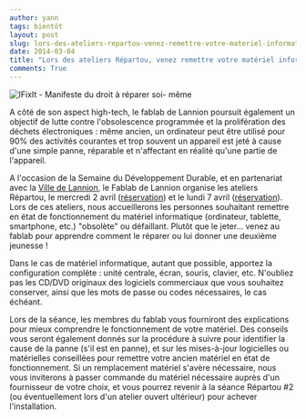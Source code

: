```yaml
---
author: yann
tags: bientôt
layout: post
slug: lors-des-ateliers-repartou-venez-remettre-votre-materiel-informatique-en-ordre
date: 2014-03-04
title: "Lors des ateliers Répartou, venez remettre votre matériel informatique en ordre !"
comments: True
---
```

![IFixIt - Manifeste du droit à réparer soi-
même](https://static.fablab-lannion.org/ifixit_manifesto_fr_1650x25501-194x300.jpg)

  

  
A côté de son aspect high-tech, le fablab de Lannion poursuit également un
objectif de lutte contre l'obsolescence programmée et la prolifération des
déchets électroniques : même ancien, un ordinateur peut être utilisé pour 90%
des activités courantes et trop souvent un appareil est jeté à cause d'une
simple panne, réparable et n'affectant en réalité qu'une partie de l'appareil.

A l'occasion de la Semaine du Développement Durable, et en partenariat avec la
[Ville de Lannion](https://www.ville-lannion.fr), le Fablab de Lannion organise
les ateliers Répartou, le mercredi 2 avril
([réservation](/evenements/2014/04/repartou-1-2/)) et le lundi 7 avril
([réservation](/evenements/2014/04/repartou-2/)). Lors de ces ateliers, nous
accueillerons les personnes souhaitant remettre en état de fonctionnement du
matériel informatique (ordinateur, tablette, smartphone, etc.) "obsolète" ou
défaillant. Plutôt que le jeter… venez au fablab pour apprendre comment le
réparer ou lui donner une deuxième jeunesse !

Dans le cas de matériel informatique, autant que possible, apportez la
configuration complète : unité centrale, écran, souris, clavier, etc.
N'oubliez pas les CD/DVD originaux des logiciels commerciaux que vous
souhaitez conserver, ainsi que les mots de passe ou codes nécessaires, le cas
échéant.

Lors de la séance, les membres du fablab vous fourniront des explications pour
mieux comprendre le fonctionnement de votre matériel. Des conseils vous seront
également donnés sur la procédure à suivre pour identifier la cause de la
panne (s'il est en panne), et sur les mises-à-jour logicielles ou matérielles
conseillées pour remettre votre ancien matériel en état de fonctionnement. Si
un remplacement matériel s'avère nécessaire, nous vous inviterons à passer
commande du matériel nécessaire auprès d'un fournisseur de votre choix, et
vous pourrez revenir à la séance Répartou #2 (ou éventuellement lors d'un
atelier ouvert ultérieur) pour achever l'installation.  


